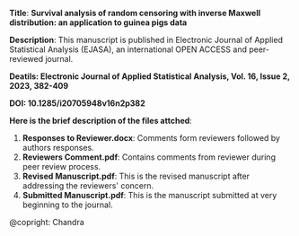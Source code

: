 **Title**: **Survival analysis of random censoring with inverse Maxwell distribution: an application to guinea pigs data**

**Description**: This manuscript is published in Electronic Journal of Applied Statistical Analysis (EJASA), an international OPEN ACCESS and peer-reviewed journal.

**Deatils: Electronic Journal of Applied Statistical Analysis, Vol. 16, Issue 2, 2023, 382-409**

**DOI: 10.1285/i20705948v16n2p382**

**Here is the brief description of the files attched**:

1. **Responses to Reviewer.docx**: Comments form reviewers followed by authors responses.
2. **Reviewers Comment.pdf**: Contains comments from reviewer during peer review process.   
3. **Revised Manuscript.pdf**: This is the revised manuscript after addressing the reviewers' concern.
4. **Submitted Manuscript.pdf**: This is the manuscript submitted at very beginning to the journal.

@copright: Chandra
